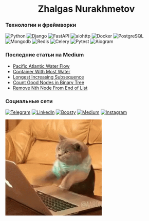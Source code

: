 # <center>Zhalgas Nurakhmetov</center>


### Технологии и фреймворки
![Python](https://img.shields.io/badge/-Python-21252b?style=for-the-badge&logo=python)
![Django](https://img.shields.io/badge/-Django-21252b?style=for-the-badge&logo=django)
![FastAPI](https://img.shields.io/badge/-FastAPI-21252b?style=for-the-badge&logo=FastAPI)
![aiohttp](https://img.shields.io/badge/-aiohttp-21252b?style=for-the-badge&logo=aiohttp)
![Docker](https://img.shields.io/badge/-Docker-21252b?style=for-the-badge&logo=docker)
![PostgreSQL](https://img.shields.io/badge/-postgresql-21252b?style=for-the-badge&logo=postgresql)
![Mongodb](https://img.shields.io/badge/-mongodb-21252b?style=for-the-badge&logo=mongodb)
![Redis](https://img.shields.io/badge/-Redis-21252b?style=for-the-badge&logo=redis)
![Celery](https://img.shields.io/badge/-celery-21252b?style=for-the-badge&logo=celery)
![Pytest](https://img.shields.io/badge/-Pytest-21252b?style=for-the-badge&logo=pytest)
![Aiogram](https://img.shields.io/badge/-Aiogram-21252b?style=for-the-badge&logo=telegram)


### Последние статьи на Medium
<!-- MEDIUM:START -->
- [Pacific Atlantic Water Flow](https://medium.com/@nurakhmetov997/pacific-atlantic-water-flow-6c57fb0ff77d?source=rss-6a00f40cecf3------2)
- [Container With Most Water](https://medium.com/@nurakhmetov997/container-with-most-water-2573355a3899?source=rss-6a00f40cecf3------2)
- [Longest Increasing Subsequence](https://medium.com/@nurakhmetov997/longest-increasing-subsequence-c1391838a9c5?source=rss-6a00f40cecf3------2)
- [Count Good Nodes in Binary Tree](https://medium.com/@nurakhmetov997/count-good-nodes-in-binary-tree-51d9b460fe54?source=rss-6a00f40cecf3------2)
- [Remove Nth Node From End of List](https://medium.com/@nurakhmetov997/remove-nth-node-from-end-of-list-bca8a8f18f78?source=rss-6a00f40cecf3------2)
<!-- MEDIUM:END -->


### Социальные сети
[![Telegram](https://img.shields.io/badge/-Telegram-21252b?style=for-the-badge&logo=telegram)](https://t.me/pleakleeeeeeey)
[![LinkedIn](https://img.shields.io/badge/-LinkedIn-21252b?style=for-the-badge&logo=linkedin)](https://www.linkedin.com/in/nurakhmetov-zhalgas/)
[![Boosty](https://img.shields.io/badge/-Boosty-21252b?style=for-the-badge&logo=boosty)](https://boosty.to/pleakley/)
[![Medium](https://img.shields.io/badge/-Medium-21252b?style=for-the-badge&logo=medium)](https://medium.com/@nurakhmetov997)
[![Instagram](https://img.shields.io/badge/-Instagram-21252b?style=for-the-badge&logo=instagram)](https://www.instagram.com/pleakleeeeeeey/)


![screen-gif](./assets/cat-computer.gif)

<!--
**nurakhmetov-zhalgas/nurakhmetov-zhalgas** is a ✨ _special_ ✨ repository because its `README.md` (this file) appears on your GitHub profile.

Here are some ideas to get you started:

- 🔭 I’m currently working on ...
- 🌱 I’m currently learning ...
- 👯 I’m looking to collaborate on ...
- 🤔 I’m looking for help with ...
- 💬 Ask me about ...
- 📫 How to reach me: ...
- 😄 Pronouns: ...
- ⚡ Fun fact: ...
-->
